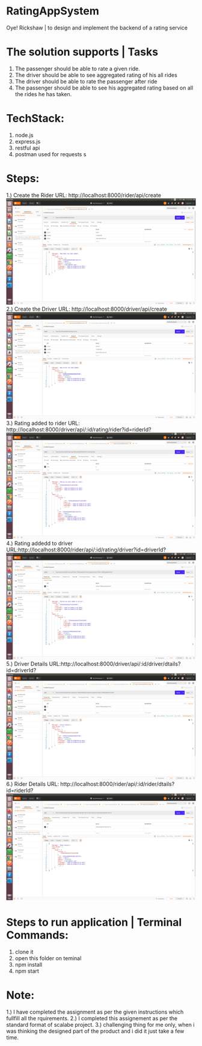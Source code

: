 # RatingAppSystem
Oye! Rickshaw | to design and implement the backend of a rating service

# The solution supports | Tasks
1. The passenger should be able to rate a given ride.
2. The driver should be able to see aggregated rating of his all rides
3. The driver should be able to rate the passenger after ride
4. The passenger should be able to see his aggregated rating based on all the rides he has
taken.

# TechStack:
1. node.js
2. express.js
3. restful api
4. postman used for requests
s
# Steps:

  1.) Create the Rider
    URL: http://localhost:8000/rider/api/create
    ![](images/create_Rider.png)
  2.) Create the Driver
    URL: http://localhost:8000/driver/api/create
    ![](images/driver_created.png)
  3.) Rating added to rider
    URL: http://localhost:8000/driver/api/:id/rating/rider?id=riderId?
    ![](images/rating_added_to_rider.png)
  4.) Rating addedd to driver
    URL:http://localhost:8000/rider/api/:id/rating/driver?id=driverId?
    ![](images/rating_added_to_driver.png)
  5.) Driver Details
    URL:http://localhost:8000/driver/api/:id/driver/dtails?id=driverId?
    ![](images/driver_details.png)
  6.) Rider Details
    URL: http://localhost:8000/rider/api/:id/rider/dtails?id=riderId?
    ![](images/Rider_deatils.png)
  
# Steps to run application | Terminal Commands:
1. clone it
2. open this folder on teminal
3. npm install 
4. npm start
  
# Note:
1.) I have completed the assignment as per the given instructions which fullfill all the rquirements.
2.) I completed this assignement as per the standard format of scalabe project.
3.) challenging thing for me only, when i was thinking the designed part of the product and i did it just take a few time. 
